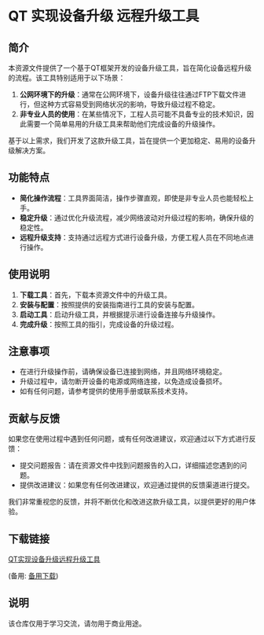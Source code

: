 # QT 实现设备升级 远程升级工具

## 简介

本资源文件提供了一个基于QT框架开发的设备升级工具，旨在简化设备远程升级的流程。该工具特别适用于以下场景：

1. **公网环境下的升级**：通常在公网环境下，设备升级往往通过FTP下载文件进行，但这种方式容易受到网络状况的影响，导致升级过程不稳定。
2. **非专业人员的使用**：在某些情况下，工程人员可能不具备专业的技术知识，因此需要一个简单易用的升级工具来帮助他们完成设备的升级操作。

基于以上需求，我们开发了这款升级工具，旨在提供一个更加稳定、易用的设备升级解决方案。

## 功能特点

- **简化操作流程**：工具界面简洁，操作步骤直观，即使是非专业人员也能轻松上手。
- **稳定升级**：通过优化升级流程，减少网络波动对升级过程的影响，确保升级的稳定性。
- **远程升级支持**：支持通过远程方式进行设备升级，方便工程人员在不同地点进行操作。

## 使用说明

1. **下载工具**：首先，下载本资源文件中的升级工具。
2. **安装与配置**：按照提供的安装指南进行工具的安装与配置。
3. **启动工具**：启动升级工具，并根据提示进行设备连接与升级操作。
4. **完成升级**：按照工具的指引，完成设备的升级过程。

## 注意事项

- 在进行升级操作前，请确保设备已连接到网络，并且网络环境稳定。
- 升级过程中，请勿断开设备的电源或网络连接，以免造成设备损坏。
- 如有任何问题，请参考提供的使用手册或联系技术支持。

## 贡献与反馈

如果您在使用过程中遇到任何问题，或有任何改进建议，欢迎通过以下方式进行反馈：

- 提交问题报告：请在资源文件中找到问题报告的入口，详细描述您遇到的问题。
- 提供改进建议：如果您有任何改进建议，欢迎通过提供的反馈渠道进行提交。

我们非常重视您的反馈，并将不断优化和改进这款升级工具，以提供更好的用户体验。

## 下载链接
[QT实现设备升级远程升级工具](https://pan.quark.cn/s/599964939e2d) 

(备用: [备用下载](https://pan.baidu.com/s/1cFzE7zIDFZnoF0OGWN-hMw?pwd=1srf))

## 说明

该仓库仅用于学习交流，请勿用于商业用途。
